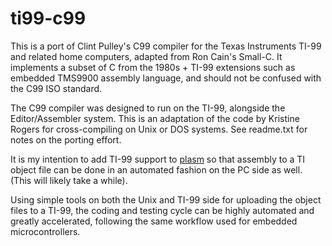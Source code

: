 # ti99-c99

This is a port of Clint Pulley's C99 compiler for the Texas Instruments
TI-99 and related home computers, adapted from Ron Cain's Small-C.
It implements a subset of C from the 1980s + TI-99 extensions such
as embedded TMS9900 assembly language, and should not be confused with
the C99 ISO standard.

The C99 compiler was designed to run on the TI-99, alongside the
Editor/Assembler system.  This is an adaptation of the code by Kristine
Rogers for cross-compiling on Unix or DOS systems.  See readme.txt for
notes on the porting effort.

It is my intention to add TI-99 support to
[plasm](https://github.com/outpaddling/plasm/) so that assembly to
a TI object file can be done in an automated fashion on the PC side
as well.  (This will likely take a while).

Using simple tools on both the Unix and TI-99 side for uploading
the object files to a TI-99, the coding and testing cycle can be
highly automated and greatly accelerated, following the same workflow
used for embedded microcontrollers.
